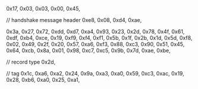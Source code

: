 0x17, 0x03, 0x03, 0x00, 0x45,

// handshake message header
0xe8, 0x08, 0xd4, 0xae,

0x3a, 0x27, 0x72, 0xdd, 0xd7, 0xa4, 0x93, 0x23, 0x2d, 0x78,
0x4f, 0x61, 0xdf, 0xb4, 0xce, 0x19, 0xf9, 0xf4, 0xf1, 0x5b,
0x1f, 0x2b, 0x1d, 0x5d, 0xf8, 0x02, 0x49, 0x2f, 0x20, 0x57,
0xa6, 0xf3, 0x88, 0xc3, 0x90, 0x51, 0x45, 0x64, 0xcb, 0x8a,
0x01, 0x98, 0xc7, 0xc5, 0x9b, 0x7d, 0xae, 0xbe,

// record type
0x2d,

// tag
0x1c, 0xa6, 0xa2, 0x24, 0x9a, 0xa3, 0xa0, 0x59, 0xc3, 0xac,
0x19, 0x28, 0xb6, 0xa0, 0x25, 0xa1,